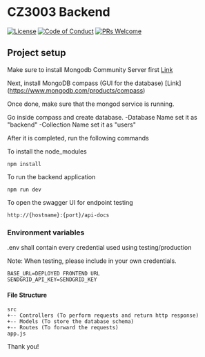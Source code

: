 # CZ3003 Backend

[![License](http://img.shields.io/:license-mit-blue.svg?style=flat-square)](http://badges.mit-license.org) [![Code of Conduct](https://img.shields.io/badge/code%20of-conduct-ff69b4.svg)](https://microsoft.github.io/codeofconduct/) [![PRs Welcome](https://img.shields.io/badge/PRs-welcome-brightgreen.svg?style=flat-square)](http://makeapullrequest.com)

## Project setup

Make sure to install Mongodb Community Server first [Link](https://www.mongodb.com/try/download/community)

Next, install MongoDB compass (GUI for the database) [Link] (https://www.mongodb.com/products/compass)

Once done, make sure that the mongod service is running.

Go inside compass and create database.
-Database Name set it as "backend"
-Collection Name set it as "users"

After it is completed, run the following commands

To install the node_modules

```
npm install
```

To run the backend application

```
npm run dev
```

To open the swagger UI for endpoint testing

```
http://{hostname}:{port}/api-docs
```

### Environment variables

.env shall contain every credential used using testing/production

Note: When testing, please include in your own credentials.

```
BASE_URL=DEPLOYED FRONTEND URL
SENDGRID_API_KEY=SENDGRID_KEY
```

#### File Structure

```
src
+-- Controllers (To perform requests and return http response)
+-- Models (To store the database schema)
+-- Routes (To forward the requests)
app.js
```

Thank you!
